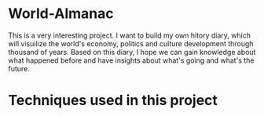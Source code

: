 # World-Almanac

This is a very interesting project. I want to build my own hitory diary, which will visuilize the world's economy, politics and culture development through thousand of years. Based on this diary, I hope we can gain knowledge about what happened before and have insights about what's going and what's the future.


# Techniques used in this project
